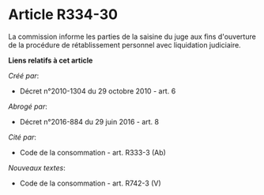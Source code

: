 # Article R334-30

La commission informe les parties de la saisine du juge aux fins d'ouverture de la procédure de rétablissement personnel avec
liquidation judiciaire.

**Liens relatifs à cet article**

_Créé par_:

  - Décret n°2010-1304 du 29 octobre 2010 - art. 6

_Abrogé par_:

  - Décret n°2016-884 du 29 juin 2016 - art. 8

_Cité par_:

  - Code de la consommation - art. R333-3 (Ab)

_Nouveaux textes_:

  - Code de la consommation - art. R742-3 (V)
